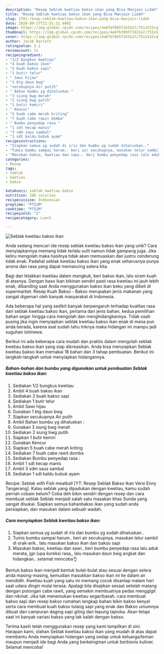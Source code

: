 ```yaml
---
description: "Resep Seblak kwetiau bakso ikan yang Bisa Manjain Lidah"
title: "Resep Seblak kwetiau bakso ikan yang Bisa Manjain Lidah"
slug: 1781-resep-seblak-kwetiau-bakso-ikan-yang-bisa-manjain-lidah
date: 2020-09-27T22:51:21.690Z
image: https://img-global.cpcdn.com/recipes/4e87bf895f1632a7/751x532cq70/seblak-kwetiau-bakso-ikan-foto-resep-utama.jpg
thumbnail: https://img-global.cpcdn.com/recipes/4e87bf895f1632a7/751x532cq70/seblak-kwetiau-bakso-ikan-foto-resep-utama.jpg
cover: https://img-global.cpcdn.com/recipes/4e87bf895f1632a7/751x532cq70/seblak-kwetiau-bakso-ikan-foto-resep-utama.jpg
author: Jacob Barrett
ratingvalue: 3.1
reviewcount: 11
recipeingredient:
- "1/2 bungkus kwetiau"
- "4 buah bakso ikan"
- "2 buah bakso sapi"
- "1 butir telur"
- " Sawi hijau"
- "1 btg daun bwg"
- "secukupnya Air putih"
- " Bahan bumbu yg dihaluskan "
- "3 siung bwg merah"
- "2 siung bwg putih"
- "1 butir kemiri"
- " Kencur"
- "5 buah cabe merah kriting"
- "7 buah cabe rawit domba"
- " Bumbu penyedap rasa "
- "1 sdt kecap manis"
- "3 sdm saus sambal"
- "1 sdt kaldu bubuk ayam"
recipeinstructions:
- "Siapkan semua yg sudah di iris dan bumbu yg sudah dihaluskan.."
- "Tumis bumbu sampai harum.. beri air secukupnya, masukan telur sambil di orak-arik.. lalu masukan bakso ikan dan bakso sapi"
- "Masukan bakso, kwetiau dan sawi.. beri bumbu penyedap rasa lalu aduk merata, jgn lupa koreksi rasa,, lalu masukan daun bwg angkat dan hidangkan.. selamat mencoba👌"
categories:
- Resep
tags:
- seblak
- kwetiau
- bakso

katakunci: seblak kwetiau bakso 
nutrition: 288 calories
recipecuisine: Indonesian
preptime: "PT22M"
cooktime: "PT52M"
recipeyield: "2"
recipecategory: Lunch

---
```



![Seblak kwetiau bakso ikan](https://img-global.cpcdn.com/recipes/4e87bf895f1632a7/751x532cq70/seblak-kwetiau-bakso-ikan-foto-resep-utama.jpg)

Anda sedang mencari ide resep seblak kwetiau bakso ikan yang unik? Cara menyiapkannya memang tidak terlalu sulit namun tidak gampang juga. Jika keliru mengolah maka hasilnya tidak akan memuaskan dan justru cenderung tidak enak. Padahal seblak kwetiau bakso ikan yang enak seharusnya punya aroma dan rasa yang dapat memancing selera kita.

Bagi dan letakkan kwetiau dalam mangkuk, beri bakso ikan, lalu siram kuah di atasnya. Dengan baso ikan bikinan sendiri pasti rasa kwetiau ini jauh lebih enak, dibanding saat Anda menggunakan bakso ikan beku yang dibeli di supermarket. Resep Kuah Bakso - Bakso merupakan jenis makanan yang sangat digemari oleh banyak masyarakat di Indonesia.

Ada beberapa hal yang sedikit banyak berpengaruh terhadap kualitas rasa dari seblak kwetiau bakso ikan, pertama dari jenis bahan, kedua pemilihan bahan segar hingga cara mengolah dan menghidangkannya. Tidak usah pusing jika ingin menyiapkan seblak kwetiau bakso ikan enak di mana pun anda berada, karena asal sudah tahu triknya maka hidangan ini mampu jadi suguhan istimewa.


Berikut ini ada beberapa cara mudah dan praktis dalam mengolah seblak kwetiau bakso ikan yang siap dikreasikan. Anda bisa menyiapkan Seblak kwetiau bakso ikan memakai 18 bahan dan 3 tahap pembuatan. Berikut ini langkah-langkah untuk menyiapkan hidangannya.

<!--inarticleads1-->

##### Bahan-bahan dan bumbu yang digunakan untuk pembuatan Seblak kwetiau bakso ikan:

1. Sediakan 1/2 bungkus kwetiau
1. Ambil 4 buah bakso ikan
1. Sediakan 2 buah bakso sapi
1. Sediakan 1 butir telur
1. Ambil  Sawi hijau
1. Gunakan 1 btg daun bwg
1. Siapkan secukupnya Air putih
1. Ambil  Bahan bumbu yg dihaluskan :
1. Gunakan 3 siung bwg merah
1. Sediakan 2 siung bwg putih
1. Siapkan 1 butir kemiri
1. Gunakan  Kencur
1. Siapkan 5 buah cabe merah kriting
1. Sediakan 7 buah cabe rawit domba
1. Sediakan  Bumbu penyedap rasa :
1. Ambil 1 sdt kecap manis
1. Ambil 3 sdm saus sambal
1. Sediakan 1 sdt kaldu bubuk ayam


Recipe: Seblak with Fish meatball [YT: Resep Seblak Bakso Ikan Versi Enny Tangerang]. Kalau seblak yang dipadukan dengan kwetiau, kamu sudah pernah cobain belum? Coba deh bikin sendiri dengan resep dan cara membuat seblak Seblak menjadi salah satu masakan khas Sunda yang sangat disukai. Siapkan semua bahanbakso ikan yang sudah anda persiapkan, dan masukan dalam sebuah wadah. 

<!--inarticleads2-->

##### Cara menyiapkan Seblak kwetiau bakso ikan:

1. Siapkan semua yg sudah di iris dan bumbu yg sudah dihaluskan..
1. Tumis bumbu sampai harum.. beri air secukupnya, masukan telur sambil di orak-arik.. lalu masukan bakso ikan dan bakso sapi
1. Masukan bakso, kwetiau dan sawi.. beri bumbu penyedap rasa lalu aduk merata, jgn lupa koreksi rasa,, lalu masukan daun bwg angkat dan hidangkan.. selamat mencoba👌


Bentuk bakso ikan menjadi bentuk bulat-bulat atau sesuai dengan selera anda masing-masing, kemudian masukkan bakso ikan ini ke dalam air mendidih. Kwetiau kuah yang satu ini memang cocok disantap malam hari saat udara dingin mulai terasa. Apalagi bila disajikan sesaat setelah matang dengan potongan cabe rawit, yang semakin membuatnya pedas menggigit dan nikmat. Jika tak menemukan kwetiau segar/basah. cara membuat bakso sapi dan resep bakso rumahan lengkap bahan bikin bakso kenyal serta cara membuat kuah bakso tulang sapi yang enak dan Bakso umumnya dibuat dari campuran daging sapi giling dan tepung tapioka. Akan tetapi saat ini banyak variasi bakso yang tak kalah dengan bakso. 

Terima kasih telah menggunakan resep yang kami tampilkan di sini. Harapan kami, olahan Seblak kwetiau bakso ikan yang mudah di atas dapat membantu Anda menyiapkan hidangan yang sedap untuk keluarga/teman maupun menjadi ide bagi Anda yang berkeinginan untuk berbisnis kuliner. Selamat mencoba!
